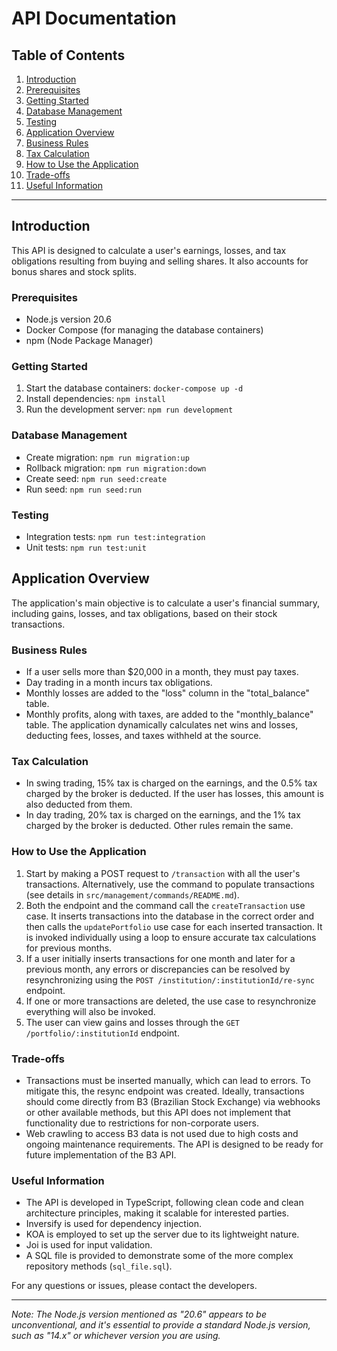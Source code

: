 # API Documentation

## Table of Contents
1. [Introduction](#introduction)
2. [Prerequisites](#prerequisites)
3. [Getting Started](#getting-started)
4. [Database Management](#database-management)
5. [Testing](#testing)
6. [Application Overview](#application-overview)
7. [Business Rules](#business-rules)
8. [Tax Calculation](#tax-calculation)
9. [How to Use the Application](#how-to-use-the-application)
10. [Trade-offs](#trade-offs)
11. [Useful Information](#useful-information)

---

## Introduction
This API is designed to calculate a user's earnings, losses, and tax obligations resulting from buying and selling shares. It also accounts for bonus shares and stock splits.

### Prerequisites
- Node.js version 20.6
- Docker Compose (for managing the database containers)
- npm (Node Package Manager)

### Getting Started
1. Start the database containers: `docker-compose up -d`
2. Install dependencies: `npm install`
3. Run the development server: `npm run development`

### Database Management
- Create migration: `npm run migration:up`
- Rollback migration: `npm run migration:down`
- Create seed: `npm run seed:create`
- Run seed: `npm run seed:run`

### Testing
- Integration tests: `npm run test:integration`
- Unit tests: `npm run test:unit`

## Application Overview
The application's main objective is to calculate a user's financial summary, including gains, losses, and tax obligations, based on their stock transactions.

### Business Rules
- If a user sells more than $20,000 in a month, they must pay taxes.
- Day trading in a month incurs tax obligations.
- Monthly losses are added to the "loss" column in the "total_balance" table.
- Monthly profits, along with taxes, are added to the "monthly_balance" table. The application dynamically calculates net wins and losses, deducting fees, losses, and taxes withheld at the source.

### Tax Calculation
- In swing trading, 15% tax is charged on the earnings, and the 0.5% tax charged by the broker is deducted. If the user has losses, this amount is also deducted from them.
- In day trading, 20% tax is charged on the earnings, and the 1% tax charged by the broker is deducted. Other rules remain the same.

### How to Use the Application
1. Start by making a POST request to `/transaction` with all the user's transactions. Alternatively, use the command to populate transactions (see details in `src/management/commands/README.md`).
2. Both the endpoint and the command call the `createTransaction` use case. It inserts transactions into the database in the correct order and then calls the `updatePortfolio` use case for each inserted transaction. It is invoked individually using a loop to ensure accurate tax calculations for previous months.
3. If a user initially inserts transactions for one month and later for a previous month, any errors or discrepancies can be resolved by resynchronizing using the `POST /institution/:institutionId/re-sync` endpoint.
4. If one or more transactions are deleted, the use case to resynchronize everything will also be invoked.
5. The user can view gains and losses through the `GET /portfolio/:institutionId` endpoint.

### Trade-offs
- Transactions must be inserted manually, which can lead to errors. To mitigate this, the resync endpoint was created. Ideally, transactions should come directly from B3 (Brazilian Stock Exchange) via webhooks or other available methods, but this API does not implement that functionality due to restrictions for non-corporate users.
- Web crawling to access B3 data is not used due to high costs and ongoing maintenance requirements. The API is designed to be ready for future implementation of the B3 API.

### Useful Information
- The API is developed in TypeScript, following clean code and clean architecture principles, making it scalable for interested parties.
- Inversify is used for dependency injection.
- KOA is employed to set up the server due to its lightweight nature.
- Joi is used for input validation.
- A SQL file is provided to demonstrate some of the more complex repository methods (`sql_file.sql`).

For any questions or issues, please contact the developers.

---

*Note: The Node.js version mentioned as "20.6" appears to be unconventional, and it's essential to provide a standard Node.js version, such as "14.x" or whichever version you are using.*

<!-- docker-compose run --rm web sh -c "startup_app=nome_da_sua_variavel ./seu_script.sh" -->